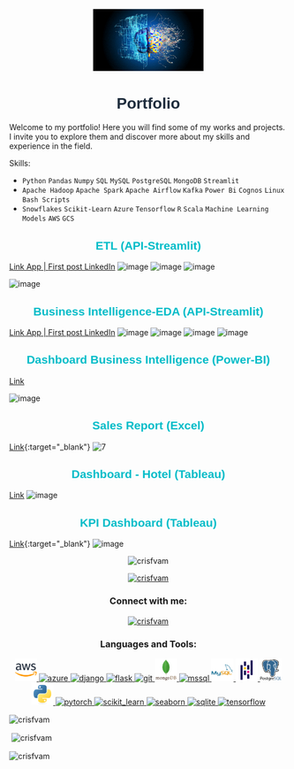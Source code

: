 <div align="center">
  <img src="https://github.com/crfvalenciam/crfvalenciam/blob/main/Left-Right-Brain-Signals.gif" alt="Welcome, I am Cristian Valencia" width="200">
</div>


<div align="center">
    <h1 style="color: #1F2D3D; font-family: 'Montserrat', sans-serif;">Portfolio</h1>
</div>


Welcome to my portfolio! Here you will find some of my works and projects. I invite you to explore them and discover more about my skills and experience in the field.

Skills:
*  ``Python``  ``Pandas`` ``Numpy`` ``SQL`` ``MySQL`` ``PostgreSQL`` ``MongoDB``      ``Streamlit``
* ``Apache Hadoop`` ``Apache Spark``   ``Apache Airflow``  ``Kafka``  ``Power Bi`` ``Cognos`` ``Linux Bash Scripts`` 
* ``Snowflakes``  ``Scikit-Learn``   ``Azure``    ``Tensorflow``   ``R``  ``Scala`` ``Machine Learning Models``           ``AWS``         ``GCS``    
                                                                           


<div align="center">
    <h2 style="color: #00bcc8; font-family: 'Montserrat', sans-serif;">
        ETL (API-Streamlit)
    </h2>
</div>

[Link App    |      ](https://datacleansing.streamlit.app/)
[First post LinkedIn](https://www.linkedin.com/feed/update/urn:li:activity:7066082505325436928/)
![image](https://github.com/crfvalenciam/crfvalenciam/assets/70907382/1209d7e8-8602-4914-9ee8-92f3059f80be)
![image](https://github.com/crfvalenciam/crfvalenciam/assets/70907382/555706f4-4f4b-447a-85f2-4a2df29b3746)
![image](https://github.com/crfvalenciam/crfvalenciam/assets/70907382/075e85d2-9271-494a-8e15-bae92aaee5b2)



![image](https://github.com/crfvalenciam/crfvalenciam/assets/70907382/37c161b6-509b-4134-ad86-94759598d0aa)




<div align="center">
    <h2 style="color: #00bcc8; font-family: 'Montserrat', sans-serif;">
        Business Intelligence-EDA (API-Streamlit) 
    </h2>
</div>

[Link App |   ](https://exploratorydatanalysis.streamlit.app/)
[First post LinkedIn](https://www.linkedin.com/feed/update/urn:li:activity:7070012861414006784/)
![image](https://github.com/crfvalenciam/crfvalenciam/assets/70907382/6c85cb7f-5bf3-4bd4-b3a1-125844baffb9)
![image](https://github.com/crfvalenciam/crfvalenciam/assets/70907382/9e8d7266-67b3-49ea-932f-3385627081cc)
![image](https://github.com/crfvalenciam/crfvalenciam/assets/70907382/f5c8eb4f-f9af-477f-8acf-f71140a09c19)
![image](https://github.com/crfvalenciam/crfvalenciam/assets/70907382/f99a6fa1-1dbc-4375-b867-6f0ea89b83eb)




<div align="center">
    <h2 style="color: #00bcc8; font-family: 'Montserrat', sans-serif;">
        Dashboard Business Intelligence (Power-BI)
    </h2>
</div>

[Link](https://app.powerbi.com/groups/me/reports/75b412fb-e5de-44ed-95b2-c8828dcda4f9/ReportSection?experience=power-bi)


![image](https://github.com/crfvalenciam/crfvalenciam/assets/70907382/1a2bf690-a299-41d6-a196-5cc027a4fa3c)







<div align="center">
    <h2 style="color: #00bcc8; font-family: 'Montserrat', sans-serif;">
        Sales Report (Excel)
    </h2>
</div>

[Link](https://unaledu-my.sharepoint.com/:x:/g/personal/crfvalenciama_unal_edu_co/EX36cl9LigtOmrbWN2DUk1gBdGc5D4lAM12_yy2PXT_asw?rtime=CM0vG0w720g){:target="_blank"}
![7](https://user-images.githubusercontent.com/70907382/231448817-4d220467-0c76-4af8-bc14-0326c20bf675.PNG)


<div align="center">
    <h2 style="color: #00bcc8; font-family: 'Montserrat', sans-serif;">
        Dashboard - Hotel (Tableau)
    </h2>
</div>

[Link](https://public.tableau.com/app/profile/crisfvam/viz/Hoteles_16725141654290/Dashboard1)
![image](https://user-images.githubusercontent.com/70907382/231449398-86669e8b-4a72-4670-a0d7-0c5e7f7a3478.png)


<div align="center">
    <h2 style="color: #00bcc8; font-family: 'Montserrat', sans-serif;">
        KPI Dashboard (Tableau)
    </h2>
</div>

[Link](https://public.tableau.com/app/profile/crisfvam/viz/FirstData_16648246573180/Dashboard1){:target="_blank"}
![image](https://user-images.githubusercontent.com/70907382/231449633-30638dba-6633-489f-954a-c8a7244de991.png)




<p align="center"> <img src="https://komarev.com/ghpvc/?username=crisfvam&label=Profile%20views&color=0e75b6&style=flat" alt="crisfvam" /> </p>

<p align="center"> <a href="https://github.com/ryo-ma/github-profile-trophy"><img src="https://github-profile-trophy.vercel.app/?username=crisfvam" alt="crisfvam" /></a> </p>

<h3 align="center">Connect with me:</h3>
<p align="center">
<a href="https://linkedin.com/in/crisfvam" target="blank"><img align="center" src="https://raw.githubusercontent.com/rahuldkjain/github-profile-readme-generator/master/src/images/icons/Social/linked-in-alt.svg" alt="crisfvam" height="30" width="40" /></a>
</p>

<h3 align="center">Languages and Tools:</h3>
<p align="center"> <a href="https://aws.amazon.com" target="_blank" rel="noreferrer"> <img src="https://raw.githubusercontent.com/devicons/devicon/master/icons/amazonwebservices/amazonwebservices-original-wordmark.svg" alt="aws" width="40" height="40"/> </a> <a href="https://azure.microsoft.com/en-in/" target="_blank" rel="noreferrer"> <img src="https://www.vectorlogo.zone/logos/microsoft_azure/microsoft_azure-icon.svg" alt="azure" width="40" height="40"/> </a> <a href="https://www.djangoproject.com/" target="_blank" rel="noreferrer"> <img src="https://cdn.worldvectorlogo.com/logos/django.svg" alt="django" width="40" height="40"/> </a> <a href="https://flask.palletsprojects.com/" target="_blank" rel="noreferrer"> <img src="https://www.vectorlogo.zone/logos/pocoo_flask/pocoo_flask-icon.svg" alt="flask" width="40" height="40"/> </a> <a href="https://git-scm.com/" target="_blank" rel="noreferrer"> <img src="https://www.vectorlogo.zone/logos/git-scm/git-scm-icon.svg" alt="git" width="40" height="40"/> </a> <a href="https://www.mongodb.com/" target="_blank" rel="noreferrer"> <img src="https://raw.githubusercontent.com/devicons/devicon/master/icons/mongodb/mongodb-original-wordmark.svg" alt="mongodb" width="40" height="40"/> </a> <a href="https://www.microsoft.com/en-us/sql-server" target="_blank" rel="noreferrer"> <img src="https://www.svgrepo.com/show/303229/microsoft-sql-server-logo.svg" alt="mssql" width="40" height="40"/> </a> <a href="https://www.mysql.com/" target="_blank" rel="noreferrer"> <img src="https://raw.githubusercontent.com/devicons/devicon/master/icons/mysql/mysql-original-wordmark.svg" alt="mysql" width="40" height="40"/> </a> <a href="https://pandas.pydata.org/" target="_blank" rel="noreferrer"> <img src="https://raw.githubusercontent.com/devicons/devicon/2ae2a900d2f041da66e950e4d48052658d850630/icons/pandas/pandas-original.svg" alt="pandas" width="40" height="40"/> </a> <a href="https://www.postgresql.org" target="_blank" rel="noreferrer"> <img src="https://raw.githubusercontent.com/devicons/devicon/master/icons/postgresql/postgresql-original-wordmark.svg" alt="postgresql" width="40" height="40"/> </a> <a href="https://www.python.org" target="_blank" rel="noreferrer"> <img src="https://raw.githubusercontent.com/devicons/devicon/master/icons/python/python-original.svg" alt="python" width="40" height="40"/> </a> <a href="https://pytorch.org/" target="_blank" rel="noreferrer"> <img src="https://www.vectorlogo.zone/logos/pytorch/pytorch-icon.svg" alt="pytorch" width="40" height="40"/> </a> <a href="https://scikit-learn.org/" target="_blank" rel="noreferrer"> <img src="https://upload.wikimedia.org/wikipedia/commons/0/05/Scikit_learn_logo_small.svg" alt="scikit_learn" width="40" height="40"/> </a> <a href="https://seaborn.pydata.org/" target="_blank" rel="noreferrer"> <img src="https://seaborn.pydata.org/_images/logo-mark-lightbg.svg" alt="seaborn" width="40" height="40"/> </a> <a href="https://www.sqlite.org/" target="_blank" rel="noreferrer"> <img src="https://www.vectorlogo.zone/logos/sqlite/sqlite-icon.svg" alt="sqlite" width="40" height="40"/> </a> <a href="https://www.tensorflow.org" target="_blank" rel="noreferrer"> <img src="https://www.vectorlogo.zone/logos/tensorflow/tensorflow-icon.svg" alt="tensorflow" width="40" height="40"/> </a> </p>

<p><img align="center" src="https://github-readme-stats.vercel.app/api/top-langs?username=crisfvam&show_icons=true&locale=en&layout=compact" alt="crisfvam" /></p>

<p>&nbsp;<img align="center" src="https://github-readme-stats.vercel.app/api?username=crisfvam&show_icons=true&locale=en" alt="crisfvam" /></p>

<p><img align="center" src="https://github-readme-streak-stats.herokuapp.com/?user=crisfvam&" alt="crisfvam" /></p>

